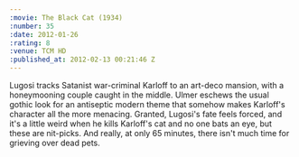 ```yaml
--- 
:movie: The Black Cat (1934)
:number: 35
:date: 2012-01-26
:rating: 8
:venue: TCM HD
:published_at: 2012-02-13 00:21:46 Z
---
```

Lugosi tracks Satanist war-criminal Karloff to an art-deco mansion, with a honeymooning couple caught in the middle. Ulmer eschews the usual gothic look for an antiseptic modern theme that somehow makes Karloff's character all the more menacing. Granted, Lugosi's fate feels forced, and it's a little weird when he kills Karloff's cat and no one bats an eye, but these are nit-picks. And really, at only 65 minutes, there isn't much time for grieving over dead pets.